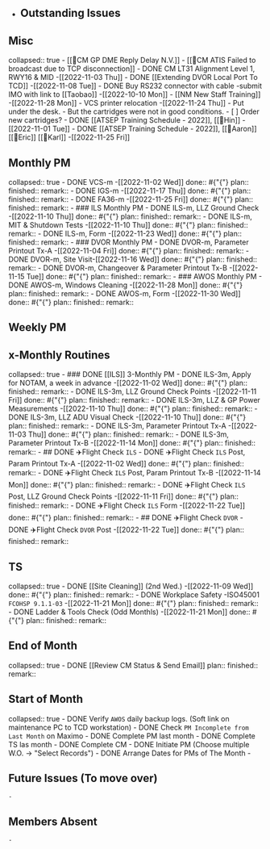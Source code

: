 - ## Outstanding Issues
## Misc
collapsed:: true
	- [[🐞CM GP DME  Reply Delay N.V.]]
	- [[🐞CM ATIS Failed to broadcast due to TCP disconnection]]
	- DONE CM LT31 Alignment Level 1, RWY16 & MID -[[2022-11-03 Thu]]
	- DONE [[Extending DVOR Local Port To TCD]] -[[2022-11-08 Tue]]
		- DONE Buy RS232 connector with cable -submit IMO with link to [[Taobao]] -[[2022-10-10 Mon]]
	- [[NM New Staff Training]] -[[2022-11-28 Mon]]
	- VCS printer relocation -[[2022-11-24 Thu]]
		- Put under the desk.
		- But the cartridges were not in good conditions.
		- [ ] Order new cartridges?
	- DONE [[ATSEP Training Schedule - 2022]], [[👨Hin]] -[[2022-11-01 Tue]]
	- DONE [[ATSEP Training Schedule - 2022]], [[👨Aaron]] [[👨Eric]] [[👨Karl]] -[[2022-11-25 Fri]]
## Monthly PM
collapsed:: true
	- DONE VCS-m  -[[2022-11-02 Wed]]
	  done:: #{"{"}
	  plan:: 
	  finished::
	  remark::
	- DONE IGS-m  -[[2022-11-17 Thu]]
	  done:: #{"{"}
	  plan:: 
	  finished::
	  remark::
	- DONE FA36-m  -[[2022-11-25 Fri]]
	  done:: #{"{"}
	  plan:: 
	  finished::
	  remark::
	- ### ILS Monthly PM
		- DONE ILS-m, LLZ Ground Check  -[[2022-11-10 Thu]]
		  done:: #{"{"}
		  plan:: 
		  finished::
		  remark::
		- DONE ILS-m, MIT & Shutdown Tests  -[[2022-11-10 Thu]]
		  done:: #{"{"}
		  plan:: 
		  finished::
		  remark::
		- DONE ILS-m, Form  -[[2022-11-23 Wed]]
		  done:: #{"{"}
		  plan:: 
		  finished::
		  remark::
	- ### DVOR Monthly PM
		- DONE DVOR-m, Parameter Printout Tx-A  -[[2022-11-04 Fri]]
		  done:: #{"{"}
		  plan::
		  finished::
		  remark::
		- DONE DVOR-m, Site Visit-[[2022-11-16 Wed]]
		  done:: #{"{"}
		  plan::
		  finished::
		  remark::
		- DONE DVOR-m, Changeover & Parameter Printout Tx-B  -[[2022-11-15 Tue]]
		  done:: #{"{"}
		  plan::
		  finished::
		  remark::
	- ### AWOS Monthly PM
		- DONE AWOS-m, Windows Cleaning  -[[2022-11-28 Mon]]
		  done:: #{"{"}
		  plan:: 
		  finished::
		  remark::
		- DONE AWOS-m, Form  -[[2022-11-30 Wed]]
		  done:: #{"{"}
		  plan:: 
		  finished::
		  remark::
## Weekly PM
## x-Monthly Routines
collapsed:: true
	- ### DONE [[ILS]] 3-Monthly PM
		- DONE ILS-3m, Apply for NOTAM, a week in advance  -[[2022-11-02 Wed]]
		  done:: #{"{"}
		  plan:: 
		  finished::
		  remark::
		- DONE ILS-3m, LLZ Ground Check Points  -[[2022-11-11 Fri]]
		  done:: #{"{"}
		  plan:: 
		  finished::
		  remark::
		- DONE ILS-3m, LLZ & GP Power Measurements  -[[2022-11-10 Thu]]
		  done:: #{"{"}
		  plan:: 
		  finished::
		  remark::
		- DONE ILS-3m, LLZ ADU Visual Check -[[2022-11-10 Thu]]
		  done:: #{"{"}
		  plan:: 
		  finished::
		  remark::
		- DONE ILS-3m, Parameter Printout Tx-A -[[2022-11-03 Thu]]
		  done:: #{"{"}
		  plan:: 
		  finished::
		  remark::
		- DONE ILS-3m, Parameter Printout Tx-B -[[2022-11-14 Mon]]
		  done:: #{"{"}
		  plan::
		  finished::
		  remark::
	- ## DONE ✈️Flight Check `ILS`
		- DONE ✈️Flight Check `ILS` Post, Param Printout Tx-A  -[[2022-11-02 Wed]]
		  done:: #{"{"}
		  plan::
		  finished::
		  remark::
		- DONE ✈️Flight Check `ILS` Post, Param Printout Tx-B  -[[2022-11-14 Mon]]
		  done:: #{"{"}
		  plan::
		  finished::
		  remark::
		- DONE ✈️Flight Check `ILS` Post, LLZ Ground Check Points  -[[2022-11-11 Fri]]
		  done:: #{"{"}
		  plan::
		  finished::
		  remark::
		- DONE ✈️Flight Check `ILS` Form -[[2022-11-22 Tue]]
		  done:: #{"{"}
		  plan::
		  finished::
		  remark::
	- ## DONE ✈️Flight Check `DVOR`
		- DONE ✈️Flight Check `DVOR` Post -[[2022-11-22 Tue]]
		  done:: #{"{"}
		  plan::
		  finished::
		  remark::
## TS
collapsed:: true
	- DONE [[Site Cleaning]] (2nd Wed.) -[[2022-11-09 Wed]]
	  done:: #{"{"}
	  plan::
	  finished::
	  remark::
	- DONE Workplace Safety -ISO45001 `FCOHSP 9.1.1-03` -[[2022-11-21 Mon]]
	  done:: #{"{"}
	  plan::
	  finished::
	  remark::
	- DONE Ladder & Tools Check (Odd Monthls) -[[2022-11-21 Mon]]
	  done:: #{"{"}
	  plan:: 
	  finished::
	  remark::
## End of Month
collapsed:: true
	- DONE [[Review CM Status & Send Email]]
	  plan::
	  finished::
	  remark::
## Start of Month
collapsed:: true
	- DONE Verify `AWOS` daily backup logs. (Soft link on maintenance PC to TCD workstation)
	- DONE Check `PM Incomplete from Last Month` on Maximo
	- DONE Complete PM last month
	- DONE Complete TS las month
	- DONE Complete CM
	- DONE Initiate PM (Choose multiple W.O. -> "Select Records")
	- DONE Arrange Dates for PMs of The Month
	-
## Future Issues (To move over)
	-
## Members Absent
	-